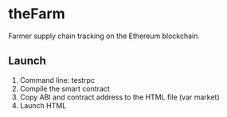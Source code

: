 # theFarm
Farmer supply chain tracking on the Ethereum blockchain.

## Launch
1. Command line: testrpc
2. Compile the smart contract
3. Copy ABI and contract address to the HTML file (var market)
4. Launch HTML
